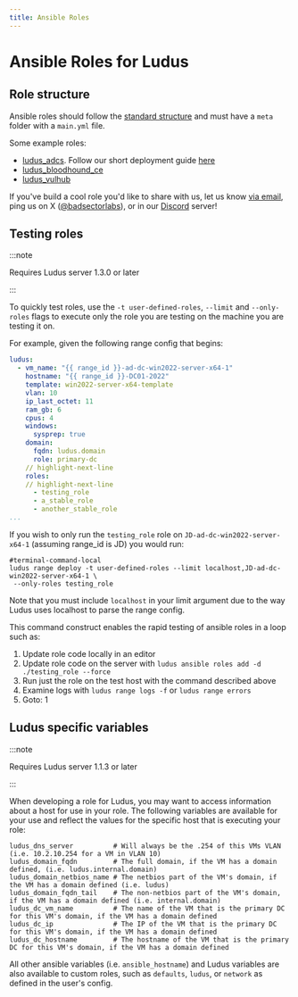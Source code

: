 ```yaml
---
title: Ansible Roles
---
```


# Ansible Roles for Ludus

## Role structure

Ansible roles should follow the [standard structure](https://docs.ansible.com/ansible/latest/playbook_guide/playbooks_reuse_roles.html#role-directory-structure) and must have a `meta` folder with a `main.yml` file.

Some example roles:

- [ludus_adcs](https://github.com/badsectorlabs/ludus_adcs). Follow our short deployment guide [here](https://docs.ludus.cloud/docs/Environment%20Guides/adcs)
- [ludus_bloodhound_ce](https://github.com/badsectorlabs/ludus_bloudhound_ce)
- [ludus_vulhub](https://github.com/badsectorlabs/ludus_vulhub)

If you've build a cool role you'd like to share with us, let us know [via email](mailto:info@badsectorlabs.com), ping us on X ([@badsectorlabs](https://twitter.com/badsectorlabs)), or in our [Discord](https://discord.gg/HryzhdUSYT) server!

## Testing roles

:::note

Requires Ludus server 1.3.0 or later

:::

To quickly test roles, use the `-t user-defined-roles`, `--limit` and `--only-roles` flags to execute only the role you are testing on the machine you are testing it on.

For example, given the following range config that begins:

```yaml
ludus:
  - vm_name: "{{ range_id }}-ad-dc-win2022-server-x64-1"
    hostname: "{{ range_id }}-DC01-2022"
    template: win2022-server-x64-template
    vlan: 10
    ip_last_octet: 11
    ram_gb: 6
    cpus: 4
    windows:
      sysprep: true
    domain:
      fqdn: ludus.domain
      role: primary-dc
    // highlight-next-line
    roles:
    // highlight-next-line
      - testing_role
      - a_stable_role
      - another_stable_role
...
```

If you wish to only run the `testing_role` role on `JD-ad-dc-win2022-server-x64-1` (assuming range_id is JD) you would run:

```shell-session
#terminal-command-local
ludus range deploy -t user-defined-roles --limit localhost,JD-ad-dc-win2022-server-x64-1 \
 --only-roles testing_role
```

Note that you must include `localhost` in your limit argument due to the way Ludus uses localhost to parse the range config.

This command construct enables the rapid testing of ansible roles in a loop such as:

1. Update role code locally in an editor
2. Update role code on the server with `ludus ansible roles add -d ./testing_role --force`
3. Run just the role on the test host with the command described above
4. Examine logs with `ludus range logs -f` or `ludus range errors`
5. Goto: 1

## Ludus specific variables

:::note

Requires Ludus server 1.1.3 or later

:::

When developing a role for Ludus, you may want to access information about a host for use in your role.
The following variables are available for your use and reflect the values for the specific host that is executing your role:

```
ludus_dns_server          # Will always be the .254 of this VMs VLAN (i.e. 10.2.10.254 for a VM in VLAN 10)
ludus_domain_fqdn         # The full domain, if the VM has a domain defined, (i.e. ludus.internal.domain)
ludus_domain_netbios_name # The netbios part of the VM's domain, if the VM has a domain defined (i.e. ludus)
ludus_domain_fqdn_tail    # The non-netbios part of the VM's domain, if the VM has a domain defined (i.e. internal.domain)
ludus_dc_vm_name          # The name of the VM that is the primary DC for this VM's domain, if the VM has a domain defined
ludus_dc_ip               # The IP of the VM that is the primary DC for this VM's domain, if the VM has a domain defined
ludus_dc_hostname         # The hostname of the VM that is the primary DC for this VM's domain, if the VM has a domain defined
```

All other ansible variables (i.e. `ansible_hostname`) and Ludus variables are also available to custom roles, such as `defaults`, `ludus`, or `network` as defined in the user's config.
